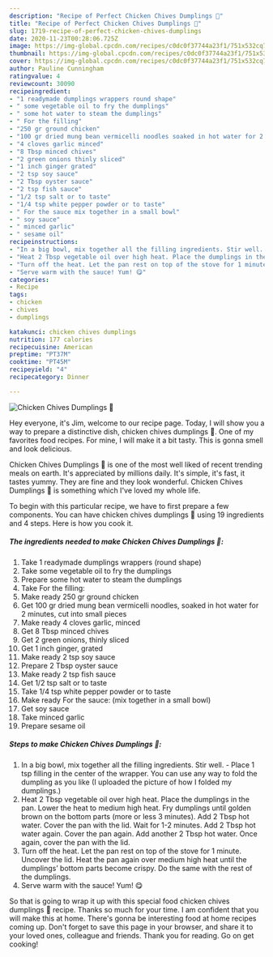 ```yaml
---
description: "Recipe of Perfect Chicken Chives Dumplings 🥟"
title: "Recipe of Perfect Chicken Chives Dumplings 🥟"
slug: 1719-recipe-of-perfect-chicken-chives-dumplings
date: 2020-11-23T00:28:06.725Z
image: https://img-global.cpcdn.com/recipes/c0dc0f37744a23f1/751x532cq70/chicken-chives-dumplings-🥟-recipe-main-photo.jpg
thumbnail: https://img-global.cpcdn.com/recipes/c0dc0f37744a23f1/751x532cq70/chicken-chives-dumplings-🥟-recipe-main-photo.jpg
cover: https://img-global.cpcdn.com/recipes/c0dc0f37744a23f1/751x532cq70/chicken-chives-dumplings-🥟-recipe-main-photo.jpg
author: Pauline Cunningham
ratingvalue: 4
reviewcount: 30090
recipeingredient:
- "1 readymade dumplings wrappers round shape"
- " some vegetable oil to fry the dumplings"
- " some hot water to steam the dumplings"
- " For the filling"
- "250 gr ground chicken"
- "100 gr dried mung bean vermicelli noodles soaked in hot water for 2 minutes cut into small pieces"
- "4 cloves garlic minced"
- "8 Tbsp minced chives"
- "2 green onions thinly sliced"
- "1 inch ginger grated"
- "2 tsp soy sauce"
- "2 Tbsp oyster sauce"
- "2 tsp fish sauce"
- "1/2 tsp salt or to taste"
- "1/4 tsp white pepper powder or to taste"
- " For the sauce mix together in a small bowl"
- " soy sauce"
- " minced garlic"
- " sesame oil"
recipeinstructions:
- "In a big bowl, mix together all the filling ingredients. Stir well. Place 1 tsp filling in the center of the wrapper. You can use any way to fold the dumpling as you like (I uploaded the picture of how I folded my dumplings.)"
- "Heat 2 Tbsp vegetable oil over high heat. Place the dumplings in the pan. Lower the heat to medium high heat. Fry dumplings until golden brown on the bottom parts (more or less 3 minutes). Add 2 Tbsp hot water. Cover the pan with the lid. Wait for 1-2 minutes. Add 2 Tbsp hot water again. Cover the pan again. Add another 2 Tbsp hot water. Once again, cover the pan with the lid."
- "Turn off the heat. Let the pan rest on top of the stove for 1 minute. Uncover the lid. Heat the pan again over medium high heat until the dumplings’ bottom parts become crispy. Do the same with the rest of the dumplings."
- "Serve warm with the sauce! Yum! 😋"
categories:
- Recipe
tags:
- chicken
- chives
- dumplings

katakunci: chicken chives dumplings 
nutrition: 177 calories
recipecuisine: American
preptime: "PT37M"
cooktime: "PT45M"
recipeyield: "4"
recipecategory: Dinner

---
```



![Chicken Chives Dumplings 🥟](https://img-global.cpcdn.com/recipes/c0dc0f37744a23f1/751x532cq70/chicken-chives-dumplings-🥟-recipe-main-photo.jpg)

Hey everyone, it's Jim, welcome to our recipe page. Today, I will show you a way to prepare a distinctive dish, chicken chives dumplings 🥟. One of my favorites food recipes. For mine, I will make it a bit tasty. This is gonna smell and look delicious.



Chicken Chives Dumplings 🥟 is one of the most well liked of recent trending meals on earth. It's appreciated by millions daily. It's simple, it's fast, it tastes yummy. They are fine and they look wonderful. Chicken Chives Dumplings 🥟 is something which I've loved my whole life.


To begin with this particular recipe, we have to first prepare a few components. You can have chicken chives dumplings 🥟 using 19 ingredients and 4 steps. Here is how you cook it.

<!--inarticleads1-->

##### The ingredients needed to make Chicken Chives Dumplings 🥟:

1. Take 1 readymade dumplings wrappers (round shape)
1. Take  some vegetable oil to fry the dumplings
1. Prepare  some hot water to steam the dumplings
1. Take  For the filling:
1. Make ready 250 gr ground chicken
1. Get 100 gr dried mung bean vermicelli noodles, soaked in hot water for 2 minutes, cut into small pieces
1. Make ready 4 cloves garlic, minced
1. Get 8 Tbsp minced chives
1. Get 2 green onions, thinly sliced
1. Get 1 inch ginger, grated
1. Make ready 2 tsp soy sauce
1. Prepare 2 Tbsp oyster sauce
1. Make ready 2 tsp fish sauce
1. Get 1/2 tsp salt or to taste
1. Take 1/4 tsp white pepper powder or to taste
1. Make ready  For the sauce: (mix together in a small bowl)
1. Get  soy sauce
1. Take  minced garlic
1. Prepare  sesame oil




<!--inarticleads2-->

##### Steps to make Chicken Chives Dumplings 🥟:

1. In a big bowl, mix together all the filling ingredients. Stir well. - Place 1 tsp filling in the center of the wrapper. You can use any way to fold the dumpling as you like (I uploaded the picture of how I folded my dumplings.)
1. Heat 2 Tbsp vegetable oil over high heat. Place the dumplings in the pan. Lower the heat to medium high heat. Fry dumplings until golden brown on the bottom parts (more or less 3 minutes). Add 2 Tbsp hot water. Cover the pan with the lid. Wait for 1-2 minutes. Add 2 Tbsp hot water again. Cover the pan again. Add another 2 Tbsp hot water. Once again, cover the pan with the lid.
1. Turn off the heat. Let the pan rest on top of the stove for 1 minute. Uncover the lid. Heat the pan again over medium high heat until the dumplings’ bottom parts become crispy. Do the same with the rest of the dumplings.
1. Serve warm with the sauce! Yum! 😋




So that is going to wrap it up with this special food chicken chives dumplings 🥟 recipe. Thanks so much for your time. I am confident that you will make this at home. There's gonna be interesting food at home recipes coming up. Don't forget to save this page in your browser, and share it to your loved ones, colleague and friends. Thank you for reading. Go on get cooking!
